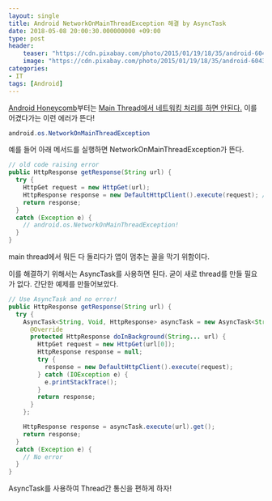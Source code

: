 ```yaml
---
layout: single
title: Android NetworkOnMainThreadException 해결 by AsyncTask
date: 2018-05-08 20:00:30.000000000 +09:00
type: post
header:
    teaser: "https://cdn.pixabay.com/photo/2015/01/19/18/35/android-604356_960_720.jpg"
    image: "https://cdn.pixabay.com/photo/2015/01/19/18/35/android-604356_960_720.jpg"
categories:
- IT
tags: [Android]
---
```


[Android Honeycomb](https://developer.android.com/about/versions/android-3.0-highlights)부터는 [Main Thread에서 네트워킹 처리를 하면 안된다.](https://developer.android.com/reference/android/os/NetworkOnMainThreadException) 이를 어겼다가는 이런 에러가 뜬다!

```java
android.os.NetworkOnMainThreadException
```

예를 들어 아래 메서드를 실행하면 NetworkOnMainThreadException가 뜬다.
```java
// old code raising error
public HttpResponse getResponse(String url) {
  try {
    HttpGet request = new HttpGet(url);
    HttpResponse response = new DefaultHttpClient().execute(request); // raise error!
    return response;
  }
  catch (Exception e) {
    // android.os.NetworkOnMainThreadException!
  }
}
```
main thread에서 뭐든 다 돌리다가 앱이 멈추는 꼴을 막기 위함이다.

이를 해결하기 위해서는 AsyncTask를 사용하면 된다. 굳이 새로 thread를 만들 필요가 없다. 간단한 예제를 만들어보았다.

```java
// Use AsyncTask and no error!
public HttpResponse getResponse(String url) {
  try {
    AsyncTask<String, Void, HttpResponse> asyncTask = new AsyncTask<String, Void, HttpResponse>() {
      @Override
      protected HttpResponse doInBackground(String... url) {
        HttpGet request = new HttpGet(url[0]);
        HttpResponse response = null;
        try {
          response = new DefaultHttpClient().execute(request);
        } catch (IOException e) {
          e.printStackTrace();
        }
        return response;
      }
    };

    HttpResponse response = asyncTask.execute(url).get();
    return response;
  }
  catch (Exception e) {
    // No error
  }
}
```

AsyncTask를 사용하여 Thread간 통신을 편하게 하자!